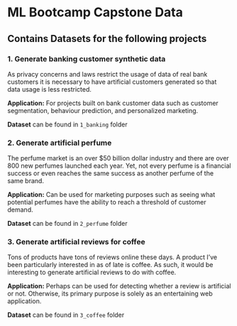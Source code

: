 # ML Bootcamp Capstone Data

## Contains Datasets for the following projects

### 1. Generate banking customer synthetic data

As privacy concerns and laws restrict the usage of data of real bank customers it is necessary to have artificial customers generated so that data usage is less restricted.

**Application:** For projects built on bank customer data such as customer segmentation, behaviour prediction, and personalized marketing.

**Dataset** can be found in `1_banking` folder


### 2. Generate artificial perfume

The perfume market is an over $50 billion dollar industry and there are over 800 new perfumes launched each year. Yet, not every perfume is a financial success or even reaches the same success as another perfume of the same brand.

**Application:** Can be used for marketing purposes such as seeing what potential perfumes have the ability to reach a threshold of customer demand.

**Dataset** can be found in `2_perfume` folder


### 3. Generate artificial reviews for coffee

Tons of products have tons of reviews online these days. A product I’ve been particularly interested in as of late is coffee. As such, it would be interesting to generate artificial reviews to do with coffee.

**Application:** Perhaps can be used for detecting whether a review is artificial or not. Otherwise, its primary purpose is solely as an entertaining web application.

**Dataset** can be found in `3_coffee` folder